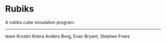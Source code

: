 Rubiks
======

A rubiks cube simulation program.

-----
team Krostin Kobra
Anders Borg, Evan Bryant, Stephen Frees
